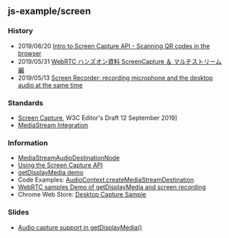 ## js-example/screen


### History
- 2019/06/20 [Intro to Screen Capture API - Scanning QR codes in the browser](https://dev.to/al_khovansky/intro-to-screen-capture-api-scanning-qr-codes-bgi)
- 2019/05/31 [WebRTC ハンズオン資料 ScreenCapture ＆ マルチストリーム編](https://qiita.com/massie_g/items/f852680b16c1b14cb9e8)
- 2019/05/13 [Screen Recorder: recording microphone and the desktop audio at the same time](https://paul.kinlan.me/screen-recorderrecording-microphone-and-the-desktop-audio-at-the-same-time/)


### Standards
- [Screen Capture](https://w3c.github.io/mediacapture-screen-share/), W3C Editor's Draft 12 September 2019]
- [MediaStream Integration](https://dvcs.w3.org/hg/audio/raw-file/tip/webaudio/webrtc-integration.html)


### Information
- [MediaStreamAudioDestinationNode](https://developer.mozilla.org/en-US/docs/Web/API/MediaStreamAudioDestinationNode)
- [Using the Screen Capture API](https://developer.mozilla.org/en-US/docs/Web/API/Screen_Capture_API/Using_Screen_Capture)
- [getDisplayMedia demo](https://www.webrtc-experiment.com/getDisplayMedia/)
- Code Examples: [AudioContext.createMediaStreamDestination](https://code-examples.net/ko/docs/dom/audiocontext/createmediastreamdestination)
- [WebRTC samples Demo of getDisplayMedia and screen recording](https://webrtc.github.io/samples/src/content/getusermedia/getdisplaymedia/)
- Chrome Web Store: [Desktop Capture Sample](https://chrome.google.com/webstore/detail/desktop-capture-sample/mhkidniocjdaiddjckopkigjmjbadfji)


### Slides
- [Audio capture support in getDisplayMedia()](https://docs.google.com/document/d/1crq58FoEJ_cDZoExOtrG7zHJjX_pQ5FqGB3JK_gNmhQ/edit#heading=h.3sxddzjr5f6q)



